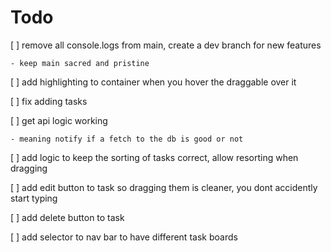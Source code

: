 # Todo

[ ] remove all console.logs from main, create a dev branch for new features

    - keep main sacred and pristine

[ ] add highlighting to container when you hover the draggable over it

[ ] fix adding tasks

[ ] get api logic working 

    - meaning notify if a fetch to the db is good or not

[ ] add logic to keep the sorting of tasks correct, allow resorting when dragging

[ ] add edit button to task so dragging them is cleaner, you dont accidently start typing

[ ] add delete button to task

[ ] add selector to nav bar to have different task boards
